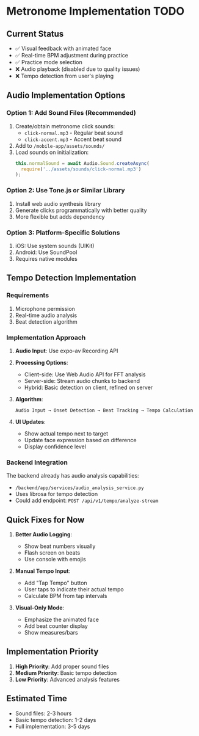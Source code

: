 # Metronome Implementation TODO

## Current Status
- ✅ Visual feedback with animated face
- ✅ Real-time BPM adjustment during practice
- ✅ Practice mode selection
- ❌ Audio playback (disabled due to quality issues)
- ❌ Tempo detection from user's playing

## Audio Implementation Options

### Option 1: Add Sound Files (Recommended)
1. Create/obtain metronome click sounds:
   - `click-normal.mp3` - Regular beat sound
   - `click-accent.mp3` - Accent beat sound
2. Add to `/mobile-app/assets/sounds/`
3. Load sounds on initialization:
   ```typescript
   this.normalSound = await Audio.Sound.createAsync(
     require('../assets/sounds/click-normal.mp3')
   );
   ```

### Option 2: Use Tone.js or Similar Library
1. Install web audio synthesis library
2. Generate clicks programmatically with better quality
3. More flexible but adds dependency

### Option 3: Platform-Specific Solutions
1. iOS: Use system sounds (UIKit)
2. Android: Use SoundPool
3. Requires native modules

## Tempo Detection Implementation

### Requirements
1. Microphone permission
2. Real-time audio analysis
3. Beat detection algorithm

### Implementation Approach
1. **Audio Input**: Use expo-av Recording API
2. **Processing Options**:
   - Client-side: Use Web Audio API for FFT analysis
   - Server-side: Stream audio chunks to backend
   - Hybrid: Basic detection on client, refined on server

3. **Algorithm**:
   ```
   Audio Input → Onset Detection → Beat Tracking → Tempo Calculation
   ```

4. **UI Updates**:
   - Show actual tempo next to target
   - Update face expression based on difference
   - Display confidence level

### Backend Integration
The backend already has audio analysis capabilities:
- `/backend/app/services/audio_analysis_service.py`
- Uses librosa for tempo detection
- Could add endpoint: `POST /api/v1/tempo/analyze-stream`

## Quick Fixes for Now

1. **Better Audio Logging**:
   - Show beat numbers visually
   - Flash screen on beats
   - Use console with emojis

2. **Manual Tempo Input**:
   - Add "Tap Tempo" button
   - User taps to indicate their actual tempo
   - Calculate BPM from tap intervals

3. **Visual-Only Mode**:
   - Emphasize the animated face
   - Add beat counter display
   - Show measures/bars

## Implementation Priority

1. **High Priority**: Add proper sound files
2. **Medium Priority**: Basic tempo detection
3. **Low Priority**: Advanced analysis features

## Estimated Time
- Sound files: 2-3 hours
- Basic tempo detection: 1-2 days
- Full implementation: 3-5 days